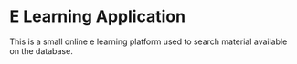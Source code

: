 # E Learning Application
This is a small online e learning platform used to search material available on the database.
